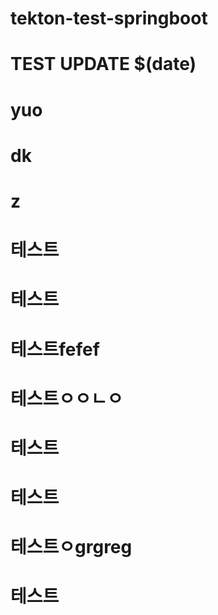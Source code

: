 # tekton-test-springboot
# TEST UPDATE $(date)
# yuo
# dk
# z
# 테스트
# 테스트
# 테스트fefef
# 테스트ㅇㅇㄴㅇ
# 테스트
# 테스트
# 테스트ㅇgrgreg
# 테스트